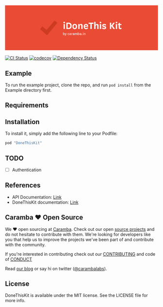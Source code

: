 ![logo](assets/idonethis-kit-logo.png)

[![CI Status](http://img.shields.io/travis/carambalabs/DoneThisKit.svg?style=flat)](https://travis-ci.org/carambalabs/DoneThisKit)
[![codecov](https://codecov.io/gh/carambalabs/DoneThisKit/branch/master/graph/badge.svg)](https://codecov.io/gh/carambalabs/DoneThisKit)
[![Dependency Status](https://gemnasium.com/badges/github.com/carambalabs/DoneThisKit.svg)](https://gemnasium.com/github.com/carambalabs/DoneThisKit)

## Example

To run the example project, clone the repo, and run `pod install` from the Example directory first.

## Requirements

## Installation

To install it, simply add the following line to your Podfile:

```ruby
pod "DoneThisKit"
```

## TODO
- [ ] Authentication


## References
- API Documentation: [Link](https://i-done-this.readme.io/docs)
- DoneThisKit documentation: [Link](http://cocoadocs.org/docsets/DoneThisKit/0.0.28/)

## Caramba :heart: Open Source

We :heart: open sourcing at [Caramba](http://caramba.in). Check out our open [source projects](https://github.com/carambalabs/) and do not hesitate to contribute with them. We're looking for developers like you that help us to improve the projects we've been part of and contribute with the community.

If you're interested in contributing check out our [CONTRIBUTING](https://github.com/carambalabs/Foundation/blob/master/CONTRIBUTING.md) and code of [CONDUCT](https://github.com/carambalabs/Foundation/blob/master/CONDUCT.md)

Read [our blog](https://blog.caramba.in) or say hi on twitter ([@carambalabs](https://twitter.com/carambalabs)).

## License

DoneThisKit is available under the MIT license. See the LICENSE file for more info.
